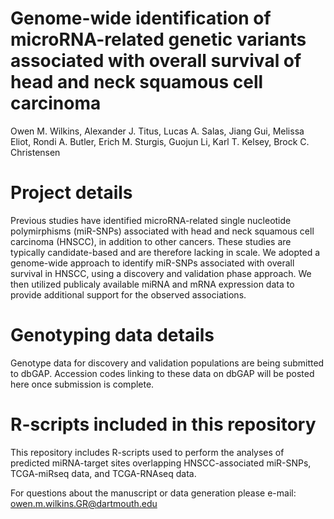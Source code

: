 # Genome-wide identification of microRNA-related genetic variants associated with overall survival of head and neck squamous cell carcinoma

Owen M. Wilkins, Alexander J. Titus, Lucas A. Salas, Jiang Gui, Melissa Eliot, Rondi A. Butler, Erich M. Sturgis, Guojun Li, Karl T. Kelsey, Brock C. Christensen

# Project details
Previous studies have identified microRNA-related single nucleotide polymirphisms (miR-SNPs) associated with head and neck squamous cell carcinoma (HNSCC), in addition to other cancers. These studies are typically candidate-based and are therefore lacking in scale. We adopted a genome-wide approach to identify miR-SNPs associated with overall survival in HNSCC, using a discovery and validation phase approach. We then utilized publicaly available miRNA and mRNA expression data to provide additional support for the observed associations. 

# Genotyping data details 

Genotype data for discovery and validation populations are being submitted to dbGAP. Accession codes linking to these data on dbGAP will be posted here once submission is complete. 

# R-scripts included in this repository 

This repository includes R-scripts used to perform the analyses of predicted miRNA-target sites overlapping HNSCC-associated miR-SNPs, TCGA-miRseq data, and TCGA-RNAseq data. 

For questions about the manuscript or data generation please e-mail: owen.m.wilkins.GR@dartmouth.edu
